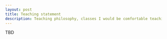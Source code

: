 ```yaml
---
layout: post
title: Teaching statement
description: Teaching philosophy, classes I would be comfortable teaching
---
```



TBD